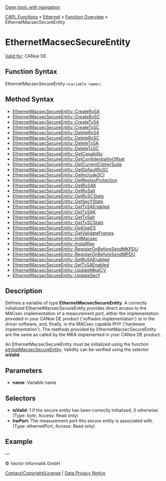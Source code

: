 [Open topic with navigation](../../../../../CANoeDEFamily.htm#Topics/CAPLFunctions/IP/Objects/CAPLfunctionEthernetMacsecSecureEntity.md)

[CAPL Functions](../../CAPLfunctions.md) » [Ethernet](../CAPLEthernetStartPage.md) » [Function Overview](../CAPLfunctionsIPOverview.md) » EthernetMacsecSecureEntity

# EthernetMacsecSecureEntity

[Valid for](../../../Shared/FeatureAvailability.md): CANoe DE

## Function Syntax

EthernetMacsecSecureEntity `<variable name>`;

## Method Syntax

- [EthernetMacsecSecureEntity::CreateRxSA](../Methods/CAPLfunctionCreateRxSA.md)
- [EthernetMacsecSecureEntity::CreateRxSC](../Methods/CAPLfunctionCreateRxSC.md)
- [EthernetMacsecSecureEntity::CreateTxSA](../Methods/CAPLfunctionCreateTxSA.md)
- [EthernetMacsecSecureEntity::CreateTxSC](../Methods/CAPLfunctionCreateTxSC.md)
- [EthernetMacsecSecureEntity::DeleteRxSA](../Methods/CAPLfunctionDeleteRxSA.md)
- [EthernetMacsecSecureEntity::DeleteRxSC](../Methods/CAPLfunctionDeleteRxSC.md)
- [EthernetMacsecSecureEntity::DeleteTxSA](../Methods/CAPLfunctionDeleteTxSA.md)
- [EthernetMacsecSecureEntity::DeleteTxSC](../Methods/CAPLfunctionDeleteTxSC.md)
- [EthernetMacsecSecureEntity::GetCapability](../Methods/CAPLfunctionGetCapability.md)
- [EthernetMacsecSecureEntity::GetConfidentialityOffset](../Methods/CAPLfunctionGetConfidentialityOffset.md)
- [EthernetMacsecSecureEntity::GetCurrentCipherSuite](../Methods/CAPLfunctionGetCurrentCipherSuite.md)
- [EthernetMacsecSecureEntity::GetDefaultRxSC](../Methods/CAPLfunctionGetDefaultRxSC.md)
- [EthernetMacsecSecureEntity::GetIncludeSCI](../Methods/CAPLfunctionGetIncludeSCI.md)
- [EthernetMacsecSecureEntity::GetReplayProtection](../Methods/CAPLfunctionGetReplayProtection.md)
- [EthernetMacsecSecureEntity::GetRxSAK](../Methods/CAPLfunctionGetRxSAK.md)
- [EthernetMacsecSecureEntity::GetRxSalt](../Methods/CAPLfunctionGetRxSalt.md)
- [EthernetMacsecSecureEntity::GetRxSCStats](../Methods/CAPLfunctionGetRxSCStats.md)
- [EthernetMacsecSecureEntity::GetSecYStats](../Methods/CAPLfunctionGetSecYStats.md)
- [EthernetMacsecSecureEntity::GetTxSAEnabled](../Methods/CAPLfunctionGetTxSAEnabled.md)
- [EthernetMacsecSecureEntity::GetTxSAK](../Methods/CAPLfunctionGetTxSAK.md)
- [EthernetMacsecSecureEntity::GetTxSalt](../Methods/CAPLfunctionGetTxSalt.md)
- [EthernetMacsecSecureEntity::GetTxSCStats](../Methods/CAPLfunctionGetTxSCStats.md)
- [EthernetMacsecSecureEntity::GetUseES](../Methods/CAPLfunctionGetUseES.md)
- [EthernetMacsecSecureEntity::GetValidateFrames](../Methods/CAPLfunctionGetValidateFrames.md)
- [EthernetMacsecSecureEntity::InitMacsec](../Methods/CAPLfunctionInitMacsec.md)
- [EthernetMacsecSecureEntity::InstallKey](../Methods/CAPLfunctionInstallKey.md)
- [EthernetMacsecSecureEntity::RegisterOnBeforeSendMKPDU](../Methods/CAPLfunctionRegisterOnBeforeSendMKPDU.md)
- [EthernetMacsecSecureEntity::RegisterOnBeforeSendMPDU](../Methods/CAPLfunctionRegisterOnBeforeSendMPDU.md)
- [EthernetMacsecSecureEntity::SetRxSAEnabled](../Methods/CAPLfunctionSetRxSAEnabled.md)
- [EthernetMacsecSecureEntity::SetTxSAEnabled](../Methods/CAPLfunctionSetTxSAEnabled.md)
- [EthernetMacsecSecureEntity::UpdateMkaICV](../Methods/CAPLfunctionUpdateMkaICV.md)
- [EthernetMacsecSecureEntity::UpdateSecY](../Methods/CAPLfunctionUpdateSecY.md)

## Description

Defines a variable of type **EthernetMacsecSecureEntity**. A correctly initialized EthernetMacsecSecureEntity provides direct access to the MACsec implementation of a measurement port, either the implementation provided in your CANoe DE product ('software implementation') or in the driver software, and, finally, in the MACsec capable PHY ('hardware implementation'). The methods provided by EthernetMacsecSecureEntity are the same as called by the MKA implemented in your CANoe DE product.

An EthernetMacsecSecureEntity must be initialized using the function [ethGetMacsecSecureEntity](../Functions/CAPLfunctionEthGetMacsecSecureEntity.md). Validity can be verified using the selector **isValid**.

## Parameters

- **name**: Variable name

## Selectors

- **isValid**: 1 if the secure entity has been correctly initialized, 0 otherwise. (Type: byte, Access: Read only)
- **hwPort**: The measurement port this secure entity is associated with. (Type: ethernetPort, Access: Read only)

## Example

—

© Vector Informatik GmbH

[Contact/Copyright/License](../../../Shared/ContactCopyrightLicense.md) | [Data Privacy Notice](https://www.vector.com/int/en/company/get-info/privacy-policy/)
